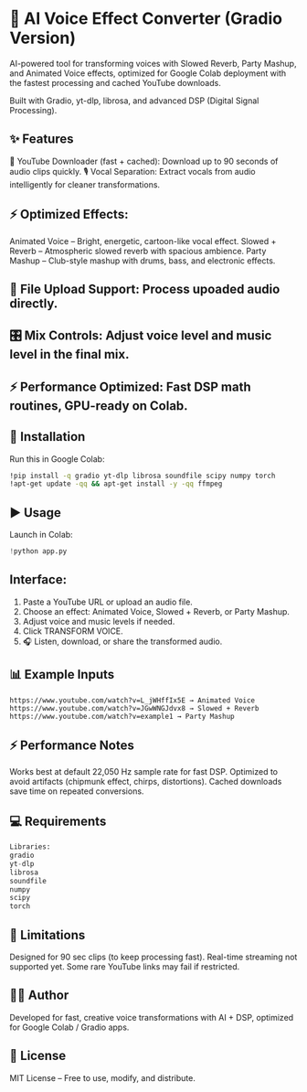 # 🎤 AI Voice Effect Converter (Gradio Version)
AI-powered tool for transforming voices with Slowed Reverb, Party Mashup, and Animated Voice effects, optimized for Google Colab deployment with the fastest processing and cached YouTube downloads.

Built with Gradio, yt-dlp, librosa, and advanced DSP (Digital Signal Processing).

## ✨ Features
🎵 YouTube Downloader (fast + cached): Download up to 90 seconds of audio clips quickly.
🎙️ Vocal Separation: Extract vocals from audio intelligently for cleaner transformations.

## ⚡ Optimized Effects:
Animated Voice – Bright, energetic, cartoon-like vocal effect.
Slowed + Reverb – Atmospheric slowed reverb with spacious ambience.
Party Mashup – Club-style mashup with drums, bass, and electronic effects.

## 📂 File Upload Support: Process upoaded audio directly.
## 🎛️ Mix Controls: Adjust voice level and music level in the final mix.
## ⚡ Performance Optimized: Fast DSP math routines, GPU-ready on Colab.

## 🚀 Installation
Run this in Google Colab:
```bash
!pip install -q gradio yt-dlp librosa soundfile scipy numpy torch
!apt-get update -qq && apt-get install -y -qq ffmpeg
```

## ▶️ Usage
Launch in Colab:
```python
!python app.py
```

## Interface:
1. Paste a YouTube URL or upload an audio file.
2. Choose an effect: Animated Voice, Slowed + Reverb, or Party Mashup.
3. Adjust voice and music levels if needed.
4. Click TRANSFORM VOICE.
5. 🎧 Listen, download, or share the transformed audio.

## 📊 Example Inputs
```
https://www.youtube.com/watch?v=L_jWHffIx5E → Animated Voice
https://www.youtube.com/watch?v=JGwWNGJdvx8 → Slowed + Reverb
https://www.youtube.com/watch?v=example1 → Party Mashup
```
## ⚡ Performance Notes
Works best at default 22,050 Hz sample rate for fast DSP.
Optimized to avoid artifacts (chipmunk effect, chirps, distortions).
Cached downloads save time on repeated conversions.

## 💻 Requirements
``` Python 3.8+
Libraries:
gradio
yt-dlp
librosa
soundfile
numpy
scipy
torch
```
## 📌 Limitations
Designed for 90 sec clips (to keep processing fast).
Real-time streaming not supported yet.
Some rare YouTube links may fail if restricted.

## 🧑‍💻 Author
Developed for fast, creative voice transformations with AI + DSP, optimized for Google Colab / Gradio apps.

## 📜 License
MIT License – Free to use, modify, and distribute.
